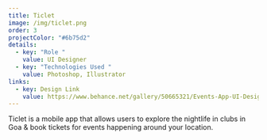 ```yaml
---
title: Ticlet
image: /img/ticlet.png
order: 3
projectColor: "#6b75d2"
details:
  - key: "Role "
    value: UI Designer
  - key: "Technologies Used "
    value: Photoshop, Illustrator
links:
  - key: Design Link
    value: https://www.behance.net/gallery/50665321/Events-App-UI-Design
---
```

Ticlet is a mobile app that allows users to explore the nightlife in clubs in Goa & book tickets for events happening around your location.